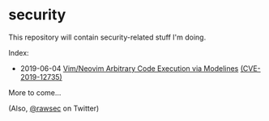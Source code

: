 # security

This repository will contain security-related stuff I'm doing.

Index:

- 2019-06-04 [Vim/Neovim Arbitrary Code Execution via Modelines](doc/2019-06-04_ace-vim-neovim.md) [(CVE-2019-12735)](https://cve.mitre.org/cgi-bin/cvename.cgi?name=CVE-2019-12735)

More to come...

(Also, [@rawsec](https://twitter.com/rawsec) on Twitter)
